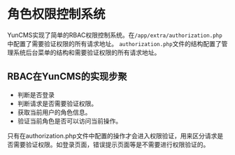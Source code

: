 # 角色权限控制系统
YunCMS实现了简单的RBAC权限控制系统。在`/app/extra/authorization.php`中配置了需要验证权限的所有请求地址。
`authorization.php`文件的结构配置了管理系统后台菜单的结构和需要验证权限的所有请求地址。

## RBAC在YunCMS的实现步聚
- 判断是否登录
- 判断请求是否需要验证权限。
- 获取当前用户的角色信息。
- 验证当前角色是否可以访问当前操作。

只有在authorization.php文件中配置的操作才会进入权限验证，用来区分请求是否需要验证权限。如登录页面，错误提示页面等是不需要进行权限验证的。
